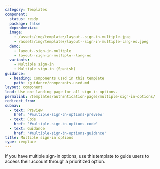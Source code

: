 ```yaml
---
category: Templates
component:
  status: ready
  package: false
  dependencies:
  image:
    - /assets/img/templates/layout--sign-in-multiple.jpeg
    - /assets/img/templates/layout--sign-in-multiple-lang-es.jpeg
  demo:
    - layout--sign-in-multiple
    - layout--sign-in-multiple--lang-es
  variants:
    - Multiple sign-in
    - Multiple sign-in (Spanish)
guidance:
  - heading: Components used in this template
    path: /guidance/components-used.md
layout: component
lead: Use one landing page for all sign-in options.
permalink: /templates/authentication-pages/multiple-sign-in-options/
redirect_from:
subnav:
  - text: Preview
    href: '#multiple-sign-in-options-preview'
  - text: Code
    href: '#multiple-sign-in-options-code'
  - text: Guidance
    href: '#multiple-sign-in-options-guidance'
title: Multiple sign-in options
type: template
---
```

If you have multiple sign-in options, use this template to guide users to access their account through a prioritized option.

